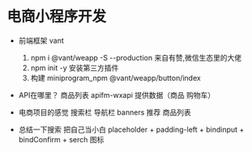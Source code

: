 # 电商小程序开发

- 前端框架 vant
    1. npm i @vant/weapp -S --production
    来自有赞,微信生态里的大佬
    2. npm init -y
    安装第三方插件
    3. 构建
    miniprogram_npm
    @vant/weapp/button/index

- API在哪里？
    商品列表
    apifm-wxapi 提供数据（商品 购物车）

- 电商项目的感觉
    搜索栏
    导航栏
    banners
    推荐
    商品列表

- 总结一下搜索 把自己当小白
  placeholder + padding-left + bindinput +
  bindConfirm + serch 图标

